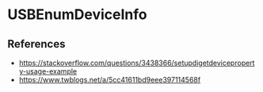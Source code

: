 # USBEnumDeviceInfo

## References
- https://stackoverflow.com/questions/3438366/setupdigetdeviceproperty-usage-example
- https://www.twblogs.net/a/5cc41611bd9eee397114568f
